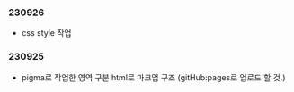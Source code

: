 ### 230926 ###

- css style 작업

### 230925 ###

- pigma로 작업한 영역 구분 html로 마크업 구조 (gitHub:pages로 업로드 할 것.)